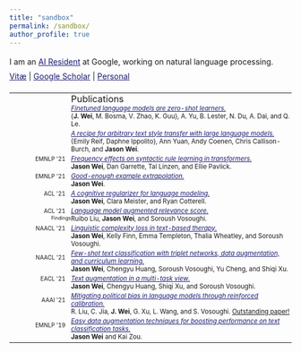 ```yaml
---
title: "sandbox"
permalink: /sandbox/
author_profile: true
---
```


<html>
<style>
table, th, td {
  border:0px solid black;
  padding:0;
  border-collapse:collapse;
  font-size: 0.9em;
}
</style>
  
<body>
  
<p style="margin-bottom: 1.2em; line-height: 1.8">
I am an <a href="https://research.google/careers/ai-residency/" style="color:#191970" target="_blank">AI Resident</a> at Google, working on natural language processing.<br>
<a href="https://jasonwei20.github.io/files/current-jason-wei-cv.pdf" style="color:#191970" target="_blank">Vitæ</a> 
| <a href="https://scholar.google.com/citations?user=wA5TK_0AAAAJ&hl=en" style="color:#191970" target="_blank">Google Scholar</a> 
| <a href="https://jasonwei20.github.io/personal/" style="color:#191970" target="_blank">Personal</a>
</p>

<table style="width:100%">
  <tr>
    <td style="width:100px; text-align:right; padding-right:10px; font-size:0.8em"> </td>
    <td style="font-size:1.3em">Publications</td>
  </tr>
  
  <tr>
    <td style="width:100px; text-align:right; padding-right:10px; font-size:0.8em"> </td>
    <td><a href="https://arxiv.org/pdf/2109.01652" style="color:#191970" target="_blank"><i>Finetuned language models are zero-shot learners.</i></a></td>
  </tr>
  <tr>
    <td></td>
    <td style="padding-bottom:3px">{<b>J. Wei</b>, M. Bosma, V. Zhao, K. Guu}, A. Yu, B. Lester, N. Du, A. Dai, and Q. Le.</td>
  </tr>

  <tr>
    <td style="width:100px; text-align:right; padding-right:10px; font-size:0.8em"> </td>
    <td><a href="https://arxiv.org/pdf/2109.03910" style="color:#191970" target="_blank"><i>A recipe for arbitrary text style transfer with large language models.</i></a></td>
  </tr>
  <tr>
    <td></td>
    <td style="padding-bottom:3px">{Emily Reif, Daphne Ippolito}, Ann Yuan, Andy Coenen, Chris Callison-Burch, and <b>Jason Wei</b>.</td>
  </tr>

  <tr>
    <td style="width:100px; text-align:right; padding-right:10px; font-size:0.8em">EMNLP '21</td>
    <td><a href="https://arxiv.org/pdf/2109.07020" style="color:#191970" target="_blank"><i>Frequency effects on syntactic rule learning in transformers.</i></a></td>
  </tr>
  <tr>
    <td></td>
    <td style="padding-bottom:3px"><b>Jason Wei</b>, Dan Garrette, Tal Linzen, and Ellie Pavlick.</td>
  </tr>
  
  <tr>
    <td style="width:100px; text-align:right; padding-right:10px; font-size:0.8em">EMNLP '21</td>
    <td><a href="https://arxiv.org/pdf/2109.05602" style="color:#191970" target="_blank"><i>Good-enough example extrapolation.</i></a></td>
  </tr>
  <tr>
    <td></td>
    <td style="padding-bottom:3px"><b>Jason Wei</b>.</td>
  </tr>
  
  <tr>
    <td style="width:100px; text-align:right; padding-right:10px; font-size:0.8em">ACL '21</td>
    <td><a href="https://aclanthology.org/2021.acl-long.404/" style="color:#191970" target="_blank"><i>A cognitive regularizer for language modeling.</i></a></td>
  </tr>
  <tr>
    <td></td>
    <td style="padding-bottom:3px"><b>Jason Wei</b>, Clara Meister, and Ryan Cotterell.</td>
  </tr>
  
  <tr>
    <td style="width:100px; text-align:right; padding-right:10px; font-size:0.8em">ACL '21</td>
    <td><a href="https://aclanthology.org/2021.acl-long.521/" style="color:#191970" target="_blank"><i>Language model augmented relevance score.</i></a></td>
  </tr>
  <tr>
    <td style="vertical-align:top; text-align:right; font-size:0.7em">Findings</td>
    <td style="padding-bottom:3px">Ruibo Liu, <b>Jason Wei</b>, and Soroush Vosoughi.</td>
  </tr>
  
  <tr>
    <td style="width:100px; text-align:right; padding-right:10px; font-size:0.8em">NAACL '21</td>
    <td><a href="http://dx.doi.org/10.18653/v1/2021.naacl-main.352" style="color:#191970" target="_blank"><i>Linguistic complexity loss in text-based therapy.</i></a></td>
  </tr>
  <tr>
    <td></td>
    <td style="padding-bottom:3px"><b>Jason Wei</b>, Kelly Finn, Emma Templeton, Thalia Wheatley, and Soroush Vosoughi.</td>
  </tr>
  
  <tr>
    <td style="width:100px; text-align:right; padding-right:10px; font-size:0.8em">NAACL '21</td>
    <td><a href="http://dx.doi.org/10.18653/v1/2021.naacl-main.434" style="color:#191970" target="_blank"><i>Few-shot text classification with triplet networks, data augmentation, and curriculum learning.</i></a></td>
  </tr>
  <tr>
    <td></td>
    <td style="padding-bottom:3px"><b>Jason Wei</b>, Chengyu Huang, Soroush Vosoughi, Yu Cheng, and Shiqi Xu.</td>
  </tr>
  
  <tr>
    <td style="width:100px; text-align:right; padding-right:10px; font-size:0.8em">EACL '21</td>
    <td><a href="https://www.aclweb.org/anthology/2021.eacl-main.252/" style="color:#191970" target="_blank"><i>Text augmentation in a multi-task view.</i></a></td>
  </tr>
  <tr>
    <td></td>
    <td style="padding-bottom:3px"><b>Jason Wei</b>, Chengyu Huang, Shiqi Xu, and Soroush Vosoughi.</td>
  </tr>
  
  <tr>
    <td style="width:100px; text-align:right; padding-right:10px; font-size:0.8em">AAAI '21</td>
    <td><a href="https://arxiv.org/pdf/2104.14795.pdf" style="color:#191970" target="_blank"><i>Mitigating political bias in language models through reinforced calibration.</i></a></td>
  </tr>
  <tr>
    <td></td>
    <td style="padding-bottom:3px">R. Liu, C. Jia, <b>J. Wei</b>, G. Xu, L. Wang, and S. Vosoughi. <a href="https://aaai.org/Awards/paper.php" target="_blank">Outstanding paper!</a></td>
  </tr>
  
  <tr>
    <td style="width:100px; text-align:right; padding-right:10px; font-size:0.8em">EMNLP '19</td>
    <td><a href="http://dx.doi.org/10.18653/v1/D19-1670" style="color:#191970" target="_blank"><i>Easy data augmentation techniques for boosting performance on text classification tasks.</i></a></td>
  </tr>
  <tr>
    <td></td>
    <td style="padding-bottom:3px"><b>Jason Wei</b> and Kai Zou.</td>
  </tr>
</table>

</body>
</html>
